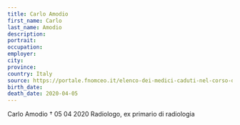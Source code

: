 ```yaml
---
title: Carlo Amodio
first_name: Carlo
last_name: Amodio
description: 
portrait: 
occupation: 
employer: 
city: 
province: 
country: Italy
source: https://portale.fnomceo.it/elenco-dei-medici-caduti-nel-corso-dellepidemia-di-covid-19/
birth_date: 
death_date: 2020-04-05
---
```


Carlo Amodio † 05 04 2020
Radiologo, ex primario di radiologia